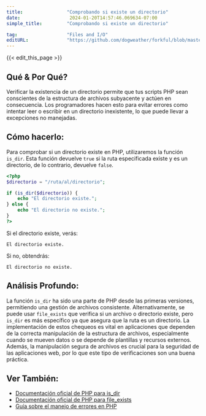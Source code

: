 ```yaml
---
title:                "Comprobando si existe un directorio"
date:                  2024-01-20T14:57:46.069634-07:00
simple_title:         "Comprobando si existe un directorio"

tag:                  "Files and I/O"
editURL:              "https://github.com/dogweather/forkful/blob/master/content/es/php/checking-if-a-directory-exists.md"
---
```


{{< edit_this_page >}}

## Qué & Por Qué?
Verificar la existencia de un directorio permite que tus scripts PHP sean conscientes de la estructura de archivos subyacente y actúen en consecuencia. Los programadores hacen esto para evitar errores como intentar leer o escribir en un directorio inexistente, lo que puede llevar a excepciones no manejadas.

## Cómo hacerlo:
Para comprobar si un directorio existe en PHP, utilizaremos la función `is_dir`. Esta función devuelve `true` si la ruta especificada existe y es un directorio, de lo contrario, devuelve `false`.

```PHP
<?php
$directorio = "/ruta/al/directorio";

if (is_dir($directorio)) {
    echo "El directorio existe.";
} else {
    echo "El directorio no existe.";
}
?>
```
Si el directorio existe, verás:
```
El directorio existe.
```
Si no, obtendrás:
```
El directorio no existe.
```

## Análisis Profundo:
La función `is_dir` ha sido una parte de PHP desde las primeras versiones, permitiendo una gestión de archivos consistente. Alternativamente, se puede usar `file_exists` que verifica si un archivo o directorio existe, pero `is_dir` es más específico ya que asegura que la ruta es un directorio. La implementación de estos chequeos es vital en aplicaciones que dependen de la correcta manipulación de la estructura de archivos, especialmente cuando se mueven datos o se depende de plantillas y recursos externos. Además, la manipulación segura de archivos es crucial para la seguridad de las aplicaciones web, por lo que este tipo de verificaciones son una buena práctica.

## Ver También:
- [Documentación oficial de PHP para is_dir](https://www.php.net/manual/es/function.is-dir.php)
- [Documentación oficial de PHP para file_exists](https://www.php.net/manual/es/function.file-exists.php)
- [Guía sobre el manejo de errores en PHP](https://www.php.net/manual/es/language.exceptions.php)

